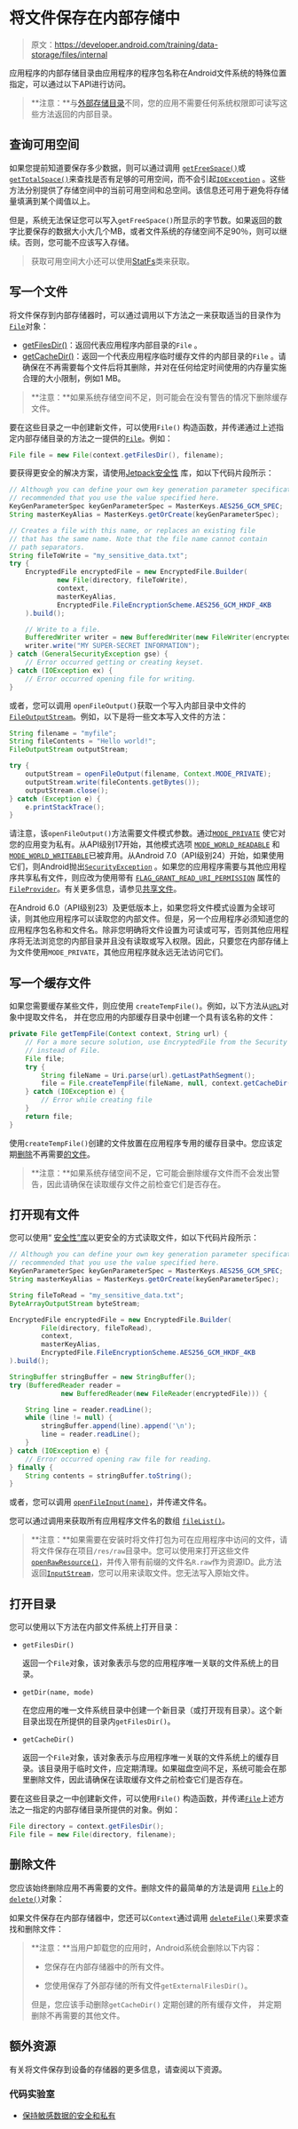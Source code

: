 # 将文件保存在内部存储中

> 原文：https://developer.android.com/training/data-storage/files/internal

应用程序的内部存储目录由应用程序的程序包名称在Android文件系统的特殊位置指定，可以通过以下API进行访问。

> **注意：**与[外部存储目录](https://developer.android.com/training/data-storage/files/external)不同，您的应用不需要任何系统权限即可读写这些方法返回的内部目录。

## 查询可用空间

如果您提前知道要保存多少数据，则可以通过调用 [`getFreeSpace()`](https://developer.android.com/reference/java/io/File.html#getFreeSpace())或 [`getTotalSpace()`](https://developer.android.com/reference/java/io/File.html#getTotalSpace())来查找是否有足够的可用空间，而不会引起[`IOException`](https://developer.android.com/reference/java/io/IOException) 。这些方法分别提供了存储空间中的当前可用空间和总空间。该信息还可用于避免将存储量填满到某个阈值以上。

但是，系统无法保证您可以写入`getFreeSpace()`所显示的字节数。如果返回的数字比要保存的数据大小大几个MB，或者文件系统的存储空间不足90％，则可以继续。否则，您可能不应该写入存储。

> 获取可用空间大小还可以使用[StatFs](data-storage/files/StatFs.md)类来获取。

## 写一个文件

将文件保存到内部存储器时，可以通过调用以下方法之一来获取适当的目录作为[`File`](https://developer.android.com/reference/java/io/File)对象：

* [getFilesDir()](https://developer.android.com/reference/android/content/Context.html#getFilesDir())：返回代表应用程序内部目录的`File` 。
* [getCacheDir()](https://developer.android.com/reference/android/content/Context.html#getCacheDir())：返回一个代表应用程序临时缓存文件的内部目录的`File` 。请确保在不再需要每个文件后将其删除，并对在任何给定时间使用的内存量实施合理的大小限制，例如1 MB。

> **注意：**如果系统存储空间不足，则可能会在没有警告的情况下删除缓存文件。

要在这些目录之一中创建新文件，可以使用`File()` 构造函数，并传递通过上述指定内部存储目录的方法之一提供的[`File`](https://developer.android.com/reference/java/io/File)。例如：

```java
File file = new File(context.getFilesDir(), filename);
```

要获得更安全的解决方案，请使用[Jetpack安全性](https://developer.android.com/topic/security/data) 库，如以下代码片段所示：

```java
// Although you can define your own key generation parameter specification, it's
// recommended that you use the value specified here.
KeyGenParameterSpec keyGenParameterSpec = MasterKeys.AES256_GCM_SPEC;
String masterKeyAlias = MasterKeys.getOrCreate(keyGenParameterSpec);

// Creates a file with this name, or replaces an existing file
// that has the same name. Note that the file name cannot contain
// path separators.
String fileToWrite = "my_sensitive_data.txt";
try {
    EncryptedFile encryptedFile = new EncryptedFile.Builder(
            new File(directory, fileToWrite),
            context,
            masterKeyAlias,
            EncryptedFile.FileEncryptionScheme.AES256_GCM_HKDF_4KB
    ).build();

    // Write to a file.
    BufferedWriter writer = new BufferedWriter(new FileWriter(encryptedFile));
    writer.write("MY SUPER-SECRET INFORMATION");
} catch (GeneralSecurityException gse) {
    // Error occurred getting or creating keyset.
} catch (IOException ex) {
    // Error occurred opening file for writing.
}
```

或者，您可以调用 `openFileOutput()`获取一个写入内部目录中文件的[`FileOutputStream`](https://developer.android.com/reference/java/io/FileOutputStream)。例如，以下是将一些文本写入文件的方法：

```java
String filename = "myfile";
String fileContents = "Hello world!";
FileOutputStream outputStream;

try {
    outputStream = openFileOutput(filename, Context.MODE_PRIVATE);
    outputStream.write(fileContents.getBytes());
    outputStream.close();
} catch (Exception e) {
    e.printStackTrace();
}
```

请注意，该`openFileOutput()`方法需要文件模式参数。通过[`MODE_PRIVATE`](https://developer.android.com/reference/android/content/Context.html#MODE_PRIVATE) 使它对您的应用变为私有。从API级别17开始，其他模式选项 [`MODE_WORLD_READABLE`](https://developer.android.com/reference/android/content/Context.html#MODE_WORLD_READABLE") 和 [`MODE_WORLD_WRITEABLE`](https://developer.android.com/reference/android/content/Context.html#MODE_WORLD_WRITEABLE)已被弃用。从Android 7.0（API级别24）开始，如果使用它们，则Android抛出[`SecurityException`](https://developer.android.com/reference/java/lang/SecurityException) 。如果您的应用程序需要与其他应用程序共享私有文件，则应改为使用带有 [`FLAG_GRANT_READ_URI_PERMISSION`](https://developer.android.com/reference/android/content/Intent.html#FLAG_GRANT_READ_URI_PERMISSION) 属性的[`FileProvider`](https://developer.android.com/reference/androidx/core/content/FileProvider)。有关更多信息，请参见[共享文件](https://developer.android.com/training/secure-file-sharing)。

在Android 6.0（API级别23）及更低版本上，如果您将文件模式设置为全球可读，则其他应用程序可以读取您的内部文件。但是，另一个应用程序必须知道您的应用程序包名称和文件名。除非您明确将文件设置为可读或可写，否则其他应用程序将无法浏览您的内部目录并且没有读取或写入权限。因此，只要您在内部存储上为文件使用`MODE_PRIVATE`，其他应用程序就永远无法访问它们。

## 写一个缓存文件

如果您需要缓存某些文件，则应使用 `createTempFile()`。例如，以下方法从[`URL`](https://developer.android.com/reference/java/net/URL)对象中提取文件名， 并在您应用的内部缓存目录中创建一个具有该名称的文件：

```java
private File getTempFile(Context context, String url) {
    // For a more secure solution, use EncryptedFile from the Security library
    // instead of File.
    File file;
    try {
        String fileName = Uri.parse(url).getLastPathSegment();
        file = File.createTempFile(fileName, null, context.getCacheDir());
    } catch (IOException e) {
        // Error while creating file
    }
    return file;
}
```

使用`createTempFile()`创建的文件放置在应用程序专用的缓存目录中。您应该定期[删除](https://developer.android.com/training/data-storage/files/internal#DeleteFile)不再需要[的文件](https://developer.android.com/training/data-storage/files/internal#DeleteFile)。

> **注意：**如果系统存储空间不足，它可能会删除缓存文件而不会发出警告，因此请确保在读取缓存文件之前检查它们是否存在。

## 打开现有文件

您可以使用“ [安全性”库](https://developer.android.com/topic/security/data)以更安全的方式读取文件，如以下代码片段所示：

```java
// Although you can define your own key generation parameter specification, it's
// recommended that you use the value specified here.
KeyGenParameterSpec keyGenParameterSpec = MasterKeys.AES256_GCM_SPEC;
String masterKeyAlias = MasterKeys.getOrCreate(keyGenParameterSpec);

String fileToRead = "my_sensitive_data.txt";
ByteArrayOutputStream byteStream;

EncryptedFile encryptedFile = new EncryptedFile.Builder(
        File(directory, fileToRead),
        context,
        masterKeyAlias,
        EncryptedFile.FileEncryptionScheme.AES256_GCM_HKDF_4KB
).build();

StringBuffer stringBuffer = new StringBuffer();
try (BufferedReader reader =
             new BufferedReader(new FileReader(encryptedFile))) {

    String line = reader.readLine();
    while (line != null) {
        stringBuffer.append(line).append('\n');
        line = reader.readLine();
    }
} catch (IOException e) {
    // Error occurred opening raw file for reading.
} finally {
    String contents = stringBuffer.toString();
}
```

或者，您可以调用 [`openFileInput(name)`](https://developer.android.com/reference/android/content/Context.html#openFileInput(java.lang.String))，并传递文件名。

您可以通过调用来获取所有应用程序文件名的数组 [`fileList()`](https://developer.android.com/training/data-storage/files/reference/android/content/Context.html#fileList())。

> **注意：**如果需要在安装时将文件打包为可在应用程序中访问的文件，请将文件保存在项目`/res/raw`目录中。您可以使用来打开这些文件 [`openRawResource()`](https://developer.android.com/reference/android/content/res/Resources.html#openRawResource(int))，并传入带有前缀的文件名`R.raw`作为资源ID。此方法返回[`InputStream`](https://developer.android.com/reference/java/io/InputStream)，您可以用来读取文件。您无法写入原始文件。

## 打开目录

您可以使用以下方法在内部文件系统上打开目录：

- `getFilesDir()`

  返回一个`File`对象，该对象表示与您的应用程序唯一关联的文件系统上的目录。

- `getDir(name, mode)`

  在您应用的唯一文件系统目录中创建一个新目录（或打开现有目录）。这个新目录出现在所提供的目录内`getFilesDir()`。

- `getCacheDir()`

  返回一个`File`对象，该对象表示与应用程序唯一关联的文件系统上的缓存目录。该目录用于临时文件，应定期清理。如果磁盘空间不足，系统可能会在那里删除文件，因此请确保在读取缓存文件之前检查它们是否存在。

要在这些目录之一中创建新文件，可以使用`File()` 构造函数，并传递[`File`](https://developer.android.com/reference/java/io/File)上述方法之一指定的内部存储目录所提供的对象。例如：

```java
File directory = context.getFilesDir();
File file = new File(directory, filename);
```

## 删除文件

您应该始终删除应用不再需要的文件。删除文件的最简单的方法是调用 [`File`](https://developer.android.com/reference/java/io/File)上的 [`delete()`](https://developer.android.com/reference/java/io/File.html#delete())对象：

如果文件保存在内部存储器中，您还可以`Context`通过调用 [`deleteFile()`](https://developer.android.com/reference/android/content/Context.html#deleteFile(java.lang.String))来要求查找和删除文件：

>**注意：**当用户卸载您的应用时，Android系统会删除以下内容：
>
>* 您保存在内部存储器中的所有文件。
>
>* 您使用保存了外部存储的所有文件`getExternalFilesDir()`。
>
>  但是，您应该手动删除`getCacheDir()` 定期创建的所有缓存文件， 并定期删除不再需要的其他文件。



## 额外资源

有关将文件保存到设备的存储器的更多信息，请查阅以下资源。

### 代码实验室

* [保持敏感数据的安全和私有](https://codelabs.developers.google.com/codelabs/android-storage-permissions/)
